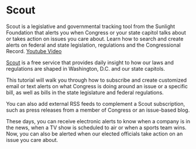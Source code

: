 <h1>Scout</h1>

Scout is a legislative and governmental tracking tool from the Sunlight Foundation that alerts you when Congress or your state capitol talks about or takes action on issues you care about. Learn how to search and create alerts on federal and state legislation, regulations and the Congressional Record.
<a href="http://www.youtube.com/embed/YlH6xr-M9-U">Youtube Video</a>

<a href="https://scout.sunlightfoundation.com/">Scout</a> is a free service that provides daily insight to how our laws and regulations are shaped in Washington, D.C. and our state capitols.

This tutorial will walk you through how to subscribe and create customized email or text alerts on what Congress is doing around an issue or a specific bill, as well as bills in the state legislature and federal regulations.

You can also add external RSS feeds to complement a Scout subscription, such as press releases from a member of Congress or an issue-based blog.

These days, you can receive electronic alerts to know when a company is in the news, when a TV show is scheduled to air or when a sports team wins. Now, you can also be alerted when our elected officials take action on an issue you care about.